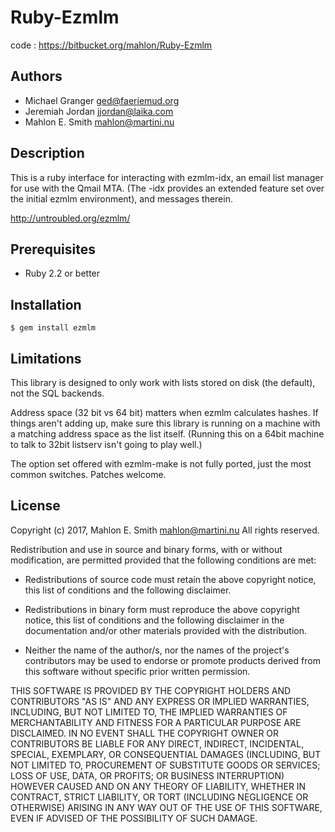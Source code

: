 # Ruby-Ezmlm

code
: https://bitbucket.org/mahlon/Ruby-Ezmlm


## Authors

* Michael Granger <ged@faeriemud.org>
* Jeremiah Jordan <jjordan@laika.com>
* Mahlon E. Smith <mahlon@martini.nu>


## Description

This is a ruby interface for interacting with ezmlm-idx, an email list
manager for use with the Qmail MTA.  (The -idx provides an extended
feature set over the initial ezmlm environment), and messages therein.

http://untroubled.org/ezmlm/


## Prerequisites

* Ruby 2.2 or better


## Installation

    $ gem install ezmlm


## Limitations

This library is designed to only work with lists stored on disk (the
default), not the SQL backends.

Address space (32 bit vs 64 bit) matters when ezmlm calculates hashes.
If things aren't adding up, make sure this library is running on a
machine with a matching address space as the list itself.  (Running this
on a 64bit machine to talk to 32bit listserv isn't going to play well.)

The option set offered with ezmlm-make is not fully ported, just the
most common switches.  Patches welcome.


## License

Copyright (c) 2017, Mahlon E. Smith <mahlon@martini.nu>
All rights reserved.

Redistribution and use in source and binary forms, with or without
modification, are permitted provided that the following conditions are met:

  * Redistributions of source code must retain the above copyright notice,
    this list of conditions and the following disclaimer.

  * Redistributions in binary form must reproduce the above copyright notice,
    this list of conditions and the following disclaimer in the documentation
    and/or other materials provided with the distribution.

  * Neither the name of the author/s, nor the names of the project's
    contributors may be used to endorse or promote products derived from this
    software without specific prior written permission.

THIS SOFTWARE IS PROVIDED BY THE COPYRIGHT HOLDERS AND CONTRIBUTORS "AS IS"
AND ANY EXPRESS OR IMPLIED WARRANTIES, INCLUDING, BUT NOT LIMITED TO, THE
IMPLIED WARRANTIES OF MERCHANTABILITY AND FITNESS FOR A PARTICULAR PURPOSE ARE
DISCLAIMED. IN NO EVENT SHALL THE COPYRIGHT OWNER OR CONTRIBUTORS BE LIABLE
FOR ANY DIRECT, INDIRECT, INCIDENTAL, SPECIAL, EXEMPLARY, OR CONSEQUENTIAL
DAMAGES (INCLUDING, BUT NOT LIMITED TO, PROCUREMENT OF SUBSTITUTE GOODS OR
SERVICES; LOSS OF USE, DATA, OR PROFITS; OR BUSINESS INTERRUPTION) HOWEVER
CAUSED AND ON ANY THEORY OF LIABILITY, WHETHER IN CONTRACT, STRICT LIABILITY,
OR TORT (INCLUDING NEGLIGENCE OR OTHERWISE) ARISING IN ANY WAY OUT OF THE USE
OF THIS SOFTWARE, EVEN IF ADVISED OF THE POSSIBILITY OF SUCH DAMAGE.
